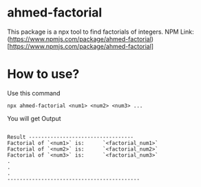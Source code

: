 # ahmed-factorial
This package is a npx tool to find factorials of integers.
NPM Link: (https://www.npmjs.com/package/ahmed-factorial)[https://www.npmjs.com/package/ahmed-factorial]

# How to use?
Use this command
```
npx ahmed-factorial <num1> <num2> <num3> ...

```
You will get Output

```

Result ----------------------------------
Factorial of `<num1>` is:      `<factorial_num1>`
Factorial of `<num2>` is:      `<factorial_num2>`
Factorial of `<num3>` is:      `<factorial_num3>`
.
.
.
-------------------------------------------

```
